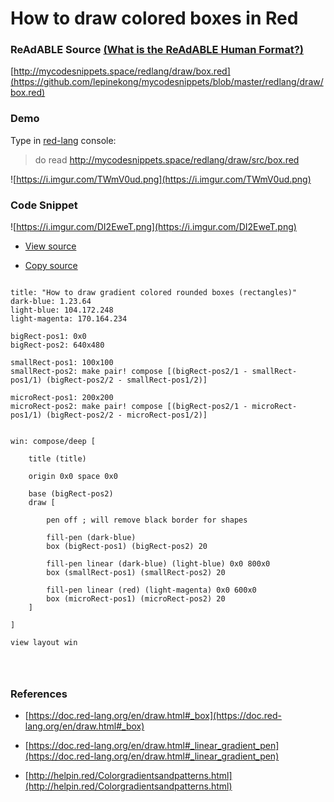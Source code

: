 
# How to draw colored boxes in Red


### ReAdABLE Source [(What is the ReAdABLE Human Format?)](http://readablehumanformat.com)

[http://mycodesnippets.space/redlang/draw/box.red](https://github.com/lepinekong/mycodesnippets/blob/master/redlang/draw/box.red)


### Demo

Type in [red-lang](https://www.red-lang.org/p/download.html) console: 
>do read http://mycodesnippets.space/redlang/draw/src/box.red

![https://i.imgur.com/TWmV0ud.png](https://i.imgur.com/TWmV0ud.png)
                    

### Code Snippet

![https://i.imgur.com/DI2EweT.png](https://i.imgur.com/DI2EweT.png)
                    
- [View source](https://github.com/lepinekong/mycodesnippets/blob/master/redlang/draw/src/box.red)
                        
- [Copy source](https://raw.githubusercontent.com/lepinekong/mycodesnippets/master/redlang/draw/src/box.red)
                        


```red

title: "How to draw gradient colored rounded boxes (rectangles)"
dark-blue: 1.23.64
light-blue: 104.172.248
light-magenta: 170.164.234

bigRect-pos1: 0x0
bigRect-pos2: 640x480

smallRect-pos1: 100x100
smallRect-pos2: make pair! compose [(bigRect-pos2/1 - smallRect-pos1/1) (bigRect-pos2/2 - smallRect-pos1/2)]

microRect-pos1: 200x200
microRect-pos2: make pair! compose [(bigRect-pos2/1 - microRect-pos1/1) (bigRect-pos2/2 - microRect-pos1/2)]


win: compose/deep [

    title (title)

    origin 0x0 space 0x0

    base (bigRect-pos2)
    draw [

        pen off ; will remove black border for shapes

        fill-pen (dark-blue) 
        box (bigRect-pos1) (bigRect-pos2) 20

        fill-pen linear (dark-blue) (light-blue) 0x0 800x0
        box (smallRect-pos1) (smallRect-pos2) 20

        fill-pen linear (red) (light-magenta) 0x0 600x0
        box (microRect-pos1) (microRect-pos2) 20
    ]

]

view layout win


        
```



### References

- [https://doc.red-lang.org/en/draw.html#_box](https://doc.red-lang.org/en/draw.html#_box)
                        
- [https://doc.red-lang.org/en/draw.html#_linear_gradient_pen](https://doc.red-lang.org/en/draw.html#_linear_gradient_pen)
                        
- [http://helpin.red/Colorgradientsandpatterns.html](http://helpin.red/Colorgradientsandpatterns.html)
                        
